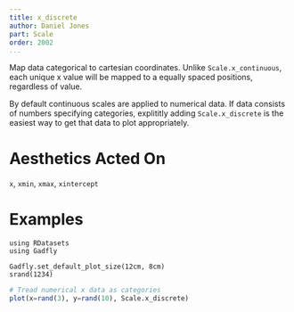 ```yaml
---
title: x_discrete
author: Daniel Jones
part: Scale
order: 2002
...
```


Map data categorical to cartesian coordinates. Unlike `Scale.x_continuous`, each
unique x value will be mapped to a equally spaced positions, regardless of
value.

By default continuous scales are applied to numerical data. If data consists of
numbers specifying categories, explititly adding `Scale.x_discrete` is the
easiest way to get that data to plot appropriately.

# Aesthetics Acted On

`x`, `xmin`, `xmax`, `xintercept`

# Examples

```{.julia hide="true" results="none"}
using RDatasets
using Gadfly

Gadfly.set_default_plot_size(12cm, 8cm)
srand(1234)
```

```julia
# Tread numerical x data as categories
plot(x=rand(3), y=rand(10), Scale.x_discrete)
```


